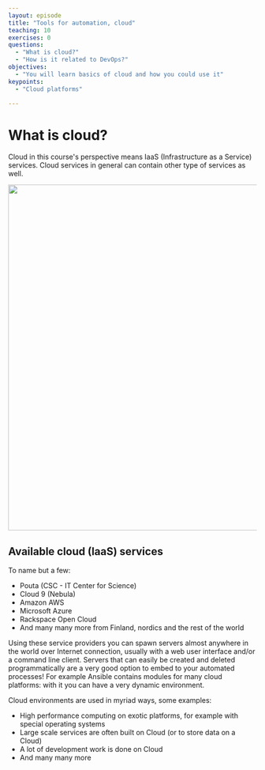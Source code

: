 ```yaml
---
layout: episode
title: "Tools for automation, cloud"
teaching: 10
exercises: 0
questions:
  - "What is cloud?"
  - "How is it related to DevOps?"
objectives:
  - "You will learn basics of cloud and how you could use it"
keypoints:
  - "Cloud platforms"

---
```


# What is cloud?

Cloud in this course's perspective means IaaS (Infrastructure as a Service) services. Cloud services in general can contain other type of services as well. 

<img src="https://upload.wikimedia.org/wikipedia/commons/b/b5/Cloud_computing.svg" style="width: 700px;" />

## Available cloud (IaaS) services

To name but a few:

   - Pouta (CSC - IT Center for Science)
   - Cloud 9 (Nebula)
   - Amazon AWS
   - Microsoft Azure
   - Rackspace Open Cloud
   - And many many more from Finland, nordics and the rest of the world

Using these service providers you can spawn servers almost anywhere in the world over Internet connection, usually with a web user interface and/or a command line client. Servers that can easily be created and deleted programmatically are a very good option to embed to your automated processes! For example Ansible contains modules for many cloud platforms: with it you can have a very dynamic environment.

Cloud environments are used in myriad ways, some examples:
   - High performance computing on exotic platforms, for example with special operating systems
   - Large scale services are often built on Cloud (or to store data on a Cloud)
   - A lot of development work is done on Cloud
   - And many many more

